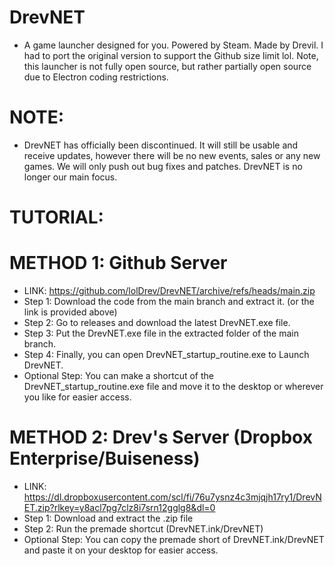 # DrevNET
- A game launcher designed for you. Powered by Steam. Made by Drevil. I had to port the original version to support the Github size limit lol. Note, this launcher is not fully open source, but rather partially open source due to Electron coding restrictions.

# NOTE:
- DrevNET has officially been discontinued. It will still be usable and receive updates, however there will be no new events, sales or any new games. We will only push out bug fixes and patches. DrevNET is no longer our main focus.

# TUTORIAL:

# METHOD 1: Github Server
- LINK: https://github.com/lolDrev/DrevNET/archive/refs/heads/main.zip
- Step 1: Download the code from the main branch and extract it. (or the link is provided above)
- Step 2: Go to releases and download the latest DrevNET.exe file.
- Step 3: Put the DrevNET.exe file in the extracted folder of the main branch.
- Step 4: Finally, you can open DrevNET_startup_routine.exe to Launch DrevNET.
- Optional Step: You can make a shortcut of the DrevNET_startup_routine.exe file and move it to the desktop or wherever you like for easier access.

# METHOD 2: Drev's Server (Dropbox Enterprise/Buiseness)
- LINK: https://dl.dropboxusercontent.com/scl/fi/76u7ysnz4c3mjqjh17ry1/DrevNET.zip?rlkey=y8acl7pg7clz8i7srn12gglg8&dl=0
- Step 1: Download and extract the .zip file
- Step 2: Run the premade shortcut (DrevNET.ink/DrevNET)
- Optional Step: You can copy the premade short of DrevNET.ink/DrevNET and paste it on your desktop for easier access.
